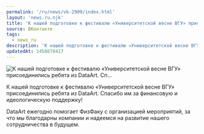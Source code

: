 ```yaml
---
permalink: '/ru/news/vk-2909/index.html'
layout: 'news.ru.njk'
title: 'К нашей подготовке к фестивалю «Университетской весне ВГУ» присоединились ребята из DataArt. Сп…'
source: ВКонтакте
tags:
  - news_ru
description: 'К нашей подготовке к фестивалю «Университетской весне ВГУ» присоединились ребята из DataArt. Сп…'
updatedAt: 1458670417
---
```

![К нашей подготовке к фестивалю «Университетской весне ВГУ» присоединились ребята из DataArt. Сп…](https://sun9-34.userapi.com/impf/c630523/v630523484/1c3b5/kkqkZ8O3na0.jpg?size=1280x647&quality=96&sign=5e6bf6d024ddfae93bb9f6b62c4d4b87&c_uniq_tag=uYbyoBh86BMMDEP0fJ4WANBJG7eGEVGmo04zK7JyoPQ&type=album)

К нашей подготовке к фестивалю «Университетской весне ВГУ» присоединились ребята из DataArt. Спасибо им за финансовую и идеологическую поддержку!

DataArt ежегодно помогает ФизФаку с организацией мероприятий, за что мы благодарны компании и надеемся на развитие нашего сотрудничества в будущем.
